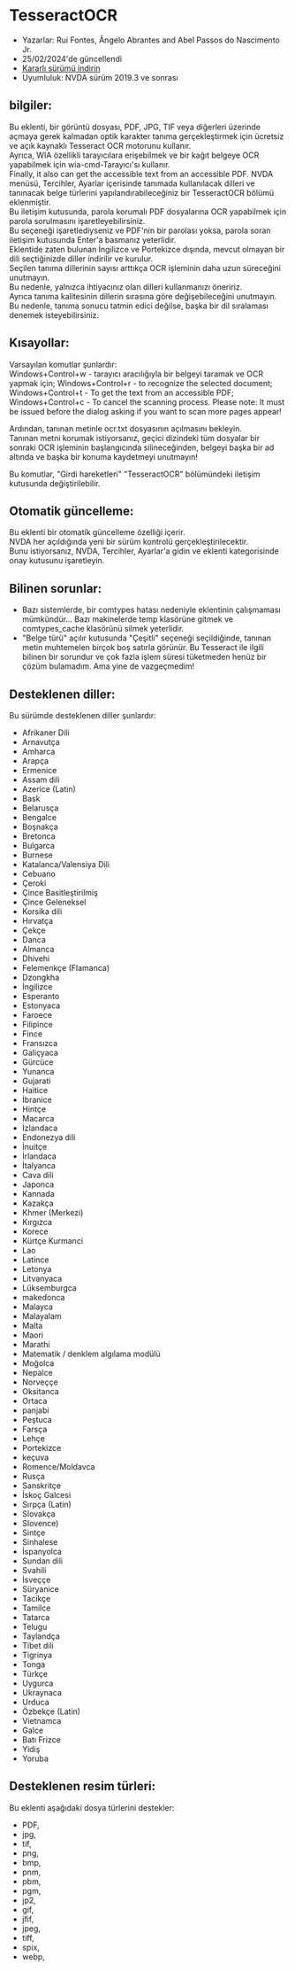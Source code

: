 # TesseractOCR


* Yazarlar: Rui Fontes, Ângelo Abrantes and Abel Passos do Nascimento Jr.
* 25/02/2024'de güncellendi
* [Kararlı sürümü indirin][1]
* Uyumluluk: NVDA sürüm 2019.3 ve sonrası


## bilgiler:

Bu eklenti, bir görüntü dosyası, PDF, JPG, TIF veya diğerleri üzerinde açmaya gerek kalmadan optik karakter tanıma gerçekleştirmek için ücretsiz ve açık kaynaklı Tesseract OCR motorunu kullanır.  
Ayrıca, WIA özellikli tarayıcılara erişebilmek ve bir kağıt belgeye OCR yapabilmek için wia-cmd-Tarayıcı'sı kullanır.  
Finally, it also can get the accessible text from an accessible PDF.
NVDA menüsü, Tercihler, Ayarlar içerisinde tanımada kullanılacak dilleri ve tanınacak belge türlerini yapılandırabileceğiniz bir TesseractOCR bölümü eklenmiştir.  
Bu iletişim kutusunda, parola korumalı PDF dosyalarına OCR yapabilmek için parola sorulmasını işaretleyebilirsiniz.  
Bu seçeneği işaretlediyseniz ve PDF'nin bir parolası yoksa, parola soran iletişim kutusunda Enter'a basmanız yeterlidir.  
Eklentide zaten bulunan İngilizce ve Portekizce dışında, mevcut olmayan bir dili seçtiğinizde diller indirilir ve kurulur.  
Seçilen tanıma dillerinin sayısı arttıkça OCR işleminin daha uzun süreceğini unutmayın.  
Bu nedenle, yalnızca ihtiyacınız olan dilleri kullanmanızı öneririz.  
Ayrıca tanıma kalitesinin dillerin sırasına göre değişebileceğini unutmayın.  
Bu nedenle, tanıma sonucu tatmin edici değilse, başka bir dil sıralaması denemek isteyebilirsiniz.  


## Kısayollar:

Varsayılan komutlar şunlardır:  
Windows+Control+w - tarayıcı aracılığıyla bir belgeyi taramak ve OCR yapmak için;
Windows+Control+r - to recognize the selected document;
Windows+Control+t - To get the text from an accessible PDF;
Windows+Control+c - To cancel the scanning process.
Please note: It must be issued before the dialog asking if you want to scan more pages appear!

Ardından, tanınan metinle ocr.txt dosyasının açılmasını bekleyin.  
Tanınan metni korumak istiyorsanız, geçici dizindeki tüm dosyalar bir sonraki OCR işleminin başlangıcında silineceğinden, belgeyi başka bir ad altında ve başka bir konuma kaydetmeyi unutmayın!  

Bu komutlar, "Girdi hareketleri" "TesseractOCR" bölümündeki  iletişim kutusunda değiştirilebilir.  


## Otomatik güncelleme:

Bu eklenti bir otomatik güncelleme özelliği içerir.  
NVDA her açıldığında yeni bir sürüm kontrolü gerçekleştirilecektir.  
Bunu istiyorsanız, NVDA, Tercihler, Ayarlar'a gidin ve eklenti kategorisinde onay kutusunu işaretleyin.  


## Bilinen sorunlar:

* Bazı sistemlerde, bir comtypes hatası nedeniyle eklentinin çalışmaması mümkündür...
Bazı makinelerde temp klasörüne gitmek ve comtypes_cache klasörünü silmek yeterlidir.
* "Belge türü" açılır kutusunda "Çeşitli" seçeneği seçildiğinde, tanınan metin muhtemelen birçok boş satırla görünür.
Bu Tesseract ile ilgili bilinen bir sorundur ve çok fazla işlem süresi tüketmeden henüz bir çözüm bulamadım. Ama yine de vazgeçmedim!


## Desteklenen diller:

Bu sürümde desteklenen diller şunlardır:
* Afrikaner Dili
* Arnavutça
* Amharca
* Arapça
* Ermenice
* Assam dili
* Azerice (Latin)
* Bask
* Belarusça
* Bengalce
* Boşnakça
* Bretonca
* Bulgarca
* Burnese
* Katalanca/Valensiya Dili
* Cebuano
* Çeroki
* Çince Basitleştirilmiş
* Çince Geleneksel
* Korsika dili
* Hırvatça
* Çekçe
* Danca
* Almanca
* Dhivehi
* Felemenkçe (Flamanca)
* Dzongkha
* İngilizce
* Esperanto
* Estonyaca
* Faroece
* Filipince
* Fince
* Fransızca
* Galiçyaca
* Gürcüce
* Yunanca
* Gujarati
* Haitice
* İbranice
* Hintçe
* Macarca
* İzlandaca
* Endonezya dili
* İnuitçe
* İrlandaca
* İtalyanca
* Cava dili
* Japonca
* Kannada
* Kazakça
* Khmer (Merkezi)
* Kırgızca
* Korece
* Kürtçe Kurmanci
* Lao
* Latince
* Letonya
* Litvanyaca
* Lüksemburgca
* makedonca
* Malayca
* Malayalam
* Malta
* Maori
* Marathi
* Matematik / denklem algılama modülü
* Moğolca
* Nepalce
* Norveççe
* Oksitanca
* Ortaca
* panjabi
* Peştuca
* Farsça
* Lehçe
* Portekizce
* keçuva
* Romence/Moldavca
* Rusça
* Sanskritçe
* İskoç Galcesi
* Sırpça (Latin)
* Slovakça
* Slovence)
* Sintçe
* Sinhalese
* İspanyolca
* Sundan dili
* Svahili
* İsveççe
* Süryanice
* Tacikçe
* Tamilce
* Tatarca
* Telugu
* Taylandça
* Tibet dili
* Tigrinya
* Tonga
* Türkçe
* Uygurca
* Ukraynaca
* Urduca
* Özbekçe (Latin)
* Vietnamca
* Galce
* Batı Frizce
* Yidiş
* Yoruba


## Desteklenen resim türleri:

Bu eklenti aşağıdaki dosya türlerini destekler:
* PDF,  
* jpg,  
* tif,  
* png,  
* bmp,  
* pnm,  
* pbm,  
* pgm,  
* jp2,  
* gif,  
* jfif,  
* jpeg,  
* tiff,  
* spix,  
* webp,  


[1]: https://github.com/ruifontes/tesseractOCR/releases/download/2024.02.25/tesseractOCR-2024.02.25.nvda-addon
